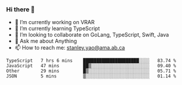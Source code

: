 ### Hi there 👋

- 🔭 I’m currently working on VRAR
- 🌱 I’m currently learning TypeScript
- 👯 I’m looking to collaborate on GoLang, TypeScript, Swift, Java
- 💬 Ask me about Anything
- 📫 How to reach me: stanley.yao@ama.ab.ca


<!--START_SECTION:waka-->
```text
TypeScript   7 hrs 6 mins    █████████████████████░░░░   83.74 % 
JavaScript   47 mins         ██▒░░░░░░░░░░░░░░░░░░░░░░   09.40 % 
Other        29 mins         █▒░░░░░░░░░░░░░░░░░░░░░░░   05.71 % 
JSON         5 mins          ▒░░░░░░░░░░░░░░░░░░░░░░░░   01.14 % 
```
<!--END_SECTION:waka-->
